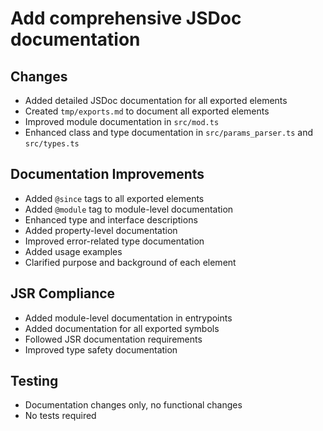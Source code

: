 # Add comprehensive JSDoc documentation

## Changes
- Added detailed JSDoc documentation for all exported elements
- Created `tmp/exports.md` to document all exported elements
- Improved module documentation in `src/mod.ts`
- Enhanced class and type documentation in `src/params_parser.ts` and `src/types.ts`

## Documentation Improvements
- Added `@since` tags to all exported elements
- Added `@module` tag to module-level documentation
- Enhanced type and interface descriptions
- Added property-level documentation
- Improved error-related type documentation
- Added usage examples
- Clarified purpose and background of each element

## JSR Compliance
- Added module-level documentation in entrypoints
- Added documentation for all exported symbols
- Followed JSR documentation requirements
- Improved type safety documentation

## Testing
- Documentation changes only, no functional changes
- No tests required 